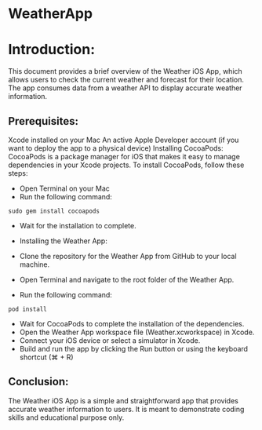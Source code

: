 # WeatherApp

# Introduction:
This document provides a brief overview of the Weather iOS App, which allows users to check the current weather and forecast for their location. The app consumes data from a weather API to display accurate weather information.

## Prerequisites:

Xcode installed on your Mac
An active Apple Developer account (if you want to deploy the app to a physical device)
Installing CocoaPods:
CocoaPods is a package manager for iOS that makes it easy to manage dependencies in your Xcode projects. To install CocoaPods, follow these steps:

* Open Terminal on your Mac
* Run the following command:

```sudo gem install cocoapods```

* Wait for the installation to complete.
* Installing the Weather App:

* Clone the repository for the Weather App from GitHub to your local machine.
* Open Terminal and navigate to the root folder of the Weather App.
* Run the following command:

```pod install```

* Wait for CocoaPods to complete the installation of the dependencies.
* Open the Weather App workspace file (Weather.xcworkspace) in Xcode.
* Connect your iOS device or select a simulator in Xcode.
* Build and run the app by clicking the Run button or using the keyboard shortcut (⌘ + R)

## Conclusion:
The Weather iOS App is a simple and straightforward app that provides accurate weather information to users. It is meant to demonstrate coding skills and educational purpose only. 
